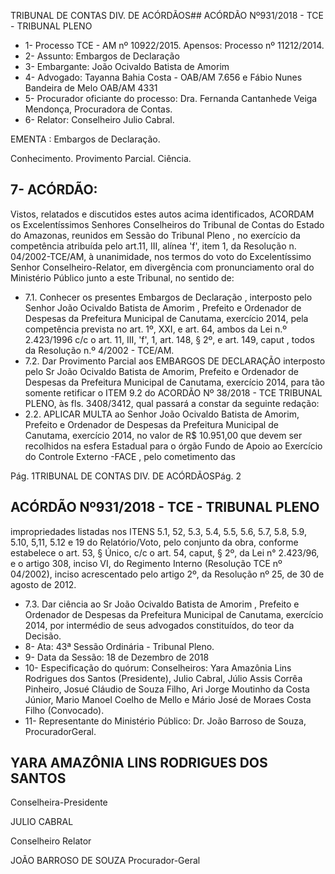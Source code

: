 TRIBUNAL DE CONTAS DIV. DE ACÓRDÃOS## ACÓRDÃO Nº931/2018 - TCE - TRIBUNAL PLENO

- 1- Processo TCE - AM nº 10922/2015. Apensos: Processo nº  11212/2014.
- 2- Assunto: Embargos de Declaração
- 3- Embargante: João Ocivaldo Batista de Amorim
- 4- Advogado: Tayanna Bahia Costa - OAB/AM 7.656 e Fábio Nunes Bandeira de Melo OAB/AM 4331
- 5- Procurador  oficiante  do  processo: Dra.  Fernanda  Cantanhede  Veiga  Mendonça, Procuradora de Contas.
- 6- Relator: Conselheiro Julio Cabral.

EMENTA : Embargos de Declaração.

Conhecimento. Provimento Parcial. Ciência.

## 7- ACÓRDÃO:

Vistos, relatados e discutidos estes autos acima identificados, ACORDAM os Excelentíssimos Senhores Conselheiros do Tribunal de Contas do Estado do Amazonas, reunidos em Sessão do Tribunal Pleno , no exercício da competência atribuída pelo art.11, III,  alínea 'f', item 1, da Resolução n. 04/2002-TCE/AM, à unanimidade, nos termos do voto do Excelentíssimo Senhor Conselheiro-Relator, em divergência com pronunciamento oral do Ministério Público junto a este Tribunal, no sentido de:

- 7.1. Conhecer os  presentes Embargos  de  Declaração , interposto  pelo Senhor João  Ocivaldo  Batista  de  Amorim ,  Prefeito  e  Ordenador  de Despesas  da  Prefeitura  Municipal  de  Canutama,  exercício  2014,  pela competência prevista no art. 1º, XXI, e art. 64, ambos da Lei n.º 2.423/1996 c/c o art. 11, III, 'f', 1, art. 148, § 2º, e art. 149, caput , todos da Resolução n.º 4/2002 - TCE/AM.
- 7.2. Dar Provimento Parcial aos EMBARGOS DE DECLARAÇÃO interposto pelo Sr  João  Ocivaldo  Batista  de  Amorim, Prefeito  e  Ordenador  de Despesas da Prefeitura Municipal de Canutama, exercício 2014, para tão somente  retificar  o  ITEM  9.2  do ACORDÃO  Nº  38/2018  -  TCE  TRIBUNAL PLENO, às fls. 3408/3412, qual passará a constar da seguinte redação:
- 2.2. APLICAR MULTA ao Senhor João Ocivaldo Batista de Amorim, Prefeito e Ordenador de Despesas  da Prefeitura Municipal de Canutama, exercício 2014, no valor de R$  10.951,00 que  devem  ser  recolhidos  na  esfera Estadual  para  o  órgão  Fundo  de  Apoio  ao  Exercício  do Controle Externo -FACE , pelo cometimento das

Pág. 1TRIBUNAL DE CONTAS DIV. DE ACÓRDÃOSPág. 2

## ACÓRDÃO Nº931/2018 - TCE - TRIBUNAL PLENO

impropriedades listadas nos ITENS 5.1, 52, 5.3, 5.4, 5.5, 5.6, 5.7, 5.8, 5.9, 5.10, 5,11, 5.12 e 19 do Relatório/Voto, pelo  conjunto  da  obra,  conforme  estabelece  o  art.  53,  § Único, c/c o art. 54, caput, § 2º, da Lei n° 2.423/96, e o artigo 308,  inciso  VI,  do  Regimento  Interno (Resolução  TCE  nº 04/2002), inciso acrescentado pelo artigo 2º, da Resolução nº 25, de 30 de agosto de 2012.

- 7.3. Dar  ciência ao Sr  João  Ocivaldo  Batista  de  Amorim , Prefeito  e Ordenador de Despesas da Prefeitura Municipal de Canutama, exercício 2014,  por  intermédio  de  seus  advogados  constituídos,  do  teor  da Decisão.
- 8- Ata: 43ª Sessão Ordinária - Tribunal Pleno.
- 9- Data da Sessão: 18 de Dezembro de 2018
- 10-  Especificação do quórum: Conselheiros: Yara Amazônia Lins Rodrigues dos Santos (Presidente), Julio Cabral, Júlio Assis Corrêa Pinheiro, Josué Cláudio de Souza Filho, Ari Jorge Moutinho da Costa Júnior, Mario Manoel Coelho de Mello e Mário José de Moraes Costa Filho (Convocado).
- 11-  Representante do Ministério Público: Dr. João Barroso de Souza, ProcuradorGeral.

## YARA AMAZÔNIA LINS RODRIGUES DOS SANTOS

Conselheira-Presidente

JULIO CABRAL

Conselheiro Relator

JOÃO BARROSO DE SOUZA Procurador-Geral